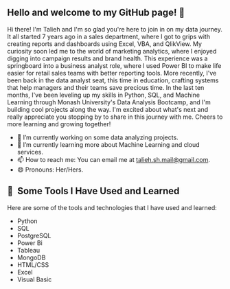 





## Hello and welcome to my GitHub page! 👋

Hi there! I'm Talieh and I'm so glad you're here to join in on my data journey. It all started 7 years ago in a sales department, where I got to grips with creating reports and dashboards using Excel, VBA, and QlikView. My curiosity soon led me to the world of marketing analytics, where I enjoyed digging into campaign results and brand health. This experience was a springboard into a business analyst role, where I used Power BI to make life easier for retail sales teams with better reporting tools. More recently, I've been back in the data analyst seat, this time in education, crafting systems that help managers and their teams save precious time. In the last ten months, I've been leveling up my skills in Python, SQL, and Machine Learning through Monash University's Data Analysis Bootcamp, and I'm building cool projects along the way. I'm excited about what's next and really appreciate you stopping by to share in this journey with me. Cheers to more learning and growing together!

- 🔭 I’m currently working on some data analyzing projects.
- 🌱 I’m currently learning more about Machine Learning and cloud services.
- 📫 How to reach me: You can email me at talieh.sh.mail@gmail.com.
- 😄 Pronouns: Her/Hers.





<h2> 🚀 &nbsp;Some Tools I Have Used and Learned</h2>
<p align="left">

  Here are some of the tools and technologies that I have used and learned:

- Python
- SQL
- PostgreSQL
- Power Bi
- Tableau
- MongoDB
- HTML/CSS
- Excel
- Visual Basic

  
